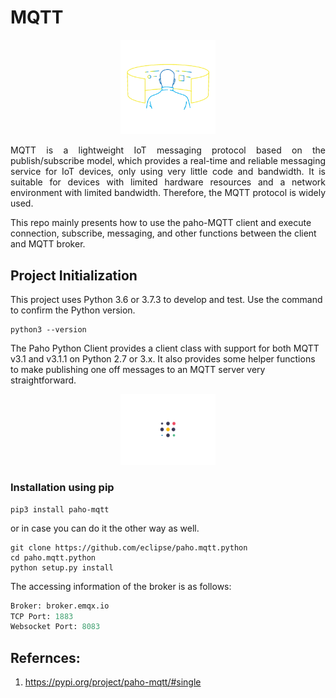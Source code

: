 # MQTT
<p align="center">
  <img src="https://github.com/amandewatnitrr/MQTT/blob/main/imgs/IoT.gif" width="30%" height=20%>
</p>
<p align="justify">
MQTT is a lightweight IoT messaging protocol based on the publish/subscribe model, which provides a real-time and reliable messaging service for IoT devices, only using very little code and bandwidth. It is suitable for devices with limited hardware resources and a network environment with limited bandwidth. Therefore, the MQTT protocol is widely used.

This repo mainly presents how to use the paho-MQTT client and execute connection, subscribe, messaging, and other functions between the client and MQTT broker.
</p>

## Project Initialization

This project uses Python 3.6 or 3.7.3 to develop and test. Use the command to confirm the Python version.<br>
```Terminal
python3 --version
```
The Paho Python Client provides a client class with support for both MQTT v3.1 and v3.1.1 on Python 2.7 or 3.x. It also provides some helper functions to make publishing one off messages to an MQTT server very straightforward.

<p align="center">
<img src="https://github.com/amandewatnitrr/MQTT/blob/main/imgs/output-onlinegiftools.gif" width="30%">
</p>

### Installation using pip

```Terminal
pip3 install paho-mqtt
```

or in case you can do it the other way as well.

```Terminal
git clone https://github.com/eclipse/paho.mqtt.python
cd paho.mqtt.python
python setup.py install
```

The accessing information of the broker is as follows:

```python
Broker: broker.emqx.io
TCP Port: 1883
Websocket Port: 8083
```

## Refernces:

1. https://pypi.org/project/paho-mqtt/#single
